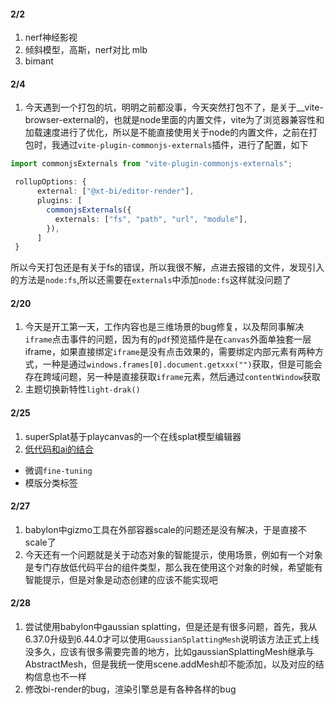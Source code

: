 #### 2/2

1. nerf神经影视
2. 倾斜模型，高斯，nerf对比  mlb
3. bimant


#### 2/4
1. 今天遇到一个打包的坑，明明之前都没事，今天突然打包不了，是关于__vite-browser-external的，也就是node里面的内置文件，vite为了浏览器兼容性和加载速度进行了优化，所以是不能直接使用关于node的内置文件，之前在打包时，我通过`vite-plugin-commonjs-externals`插件，进行了配置，如下
```ts
import commonjsExternals from "vite-plugin-commonjs-externals";

 rollupOptions: {
      external: ["@xt-bi/editor-render"],
      plugins: [
        commonjsExternals({
          externals: ["fs", "path", "url", "module"],
        }),
      ]
 }
```
所以今天打包还是有关于fs的错误，所以我很不解，点进去报错的文件，发现引入的方法是`node:fs`,所以还需要在`externals`中添加`node:fs`这样就没问题了


#### 2/20
1. 今天是开工第一天，工作内容也是三维场景的bug修复，以及帮同事解决`iframe`点击事件的问题，因为有的`pdf`预览插件是在`canvas`外面单独套一层iframe，如果直接绑定`iframe`是没有点击效果的，需要绑定内部元素有两种方式，一种是通过`windows.frames[0].document.getxxx("")`获取，但是可能会存在跨域问题，另一种是直接获取`iframe`元素，然后通过`contentWindow`获取
2. 主题切换新特性`light-drak()`


#### 2/25
1. superSplat基于playcanvas的一个在线splat模型编辑器
2. [低代码和ai的结合](https://mp.weixin.qq.com/s/pYCbtGpe2VU3yG8il0wEKA)
 - 微调`fine-tuning`
 - 模版分类标签


#### 2/27
1. babylon中gizmo工具在外部容器scale的问题还是没有解决，于是直接不scale了
2. 今天还有一个问题就是关于动态对象的智能提示，使用场景，例如有一个对象是专门存放低代码平台的组件类型，那么我在使用这个对象的时候，希望能有智能提示，但是对象是动态创建的应该不能实现吧


#### 2/28
1. 尝试使用babylon中gaussian splatting，但是还是有很多问题，首先，我从6.37.0升级到6.44.0才可以使用`GaussianSplattingMesh`说明该方法正式上线没多久，应该有很多需要完善的地方，比如gaussianSplattingMesh继承与AbstractMesh，但是我统一使用scene.addMesh却不能添加，以及对应的结构信息也不一样
2. 修改bi-render的bug，渲染引擎总是有各种各样的bug